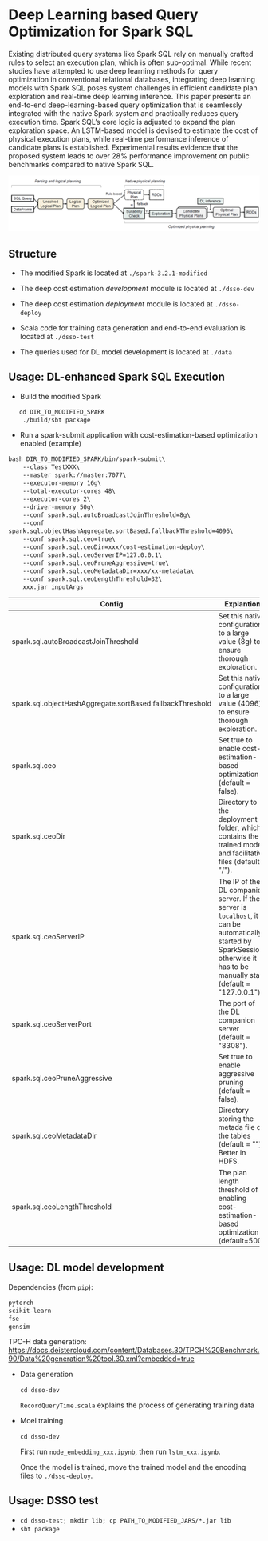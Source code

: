 # Deep Learning based Query Optimization for Spark SQL
 
Existing distributed query systems like Spark SQL rely on manually crafted rules to select an execution plan, which is often sub-optimal. While recent studies have attempted to use deep learning methods for query optimization in conventional relational databases, integrating deep learning models with Spark SQL poses system challenges in efficient candidate plan exploration and real-time deep learning inference. This paper presents an end-to-end deep-learning-based query optimization that is seamlessly integrated with the native Spark system and practically reduces query execution time. Spark SQL’s core logic is adjusted to expand the plan exploration space. An LSTM-based model is devised to estimate the cost of physical execution plans, while real-time performance inference of candidate plans is established. Experimental results evidence that the proposed system leads to over 28% performance improvement on public benchmarks compared to native Spark SQL.

![Overview of DSSO](./overview.png)


## Structure

- The modified Spark is located at `./spark-3.2.1-modified`

- The deep cost estimation *development* module is located at `./dsso-dev`

- The deep cost estimation *deployment* module is located at `./dsso-deploy` 

- Scala code for training data generation and end-to-end evaluation is located at `./dsso-test` 

- The queries used for DL model development is located at `./data`


## Usage: DL-enhanced Spark SQL Execution

- Build the modified Spark 
```
   cd DIR_TO_MODIFIED_SPARK
    ./build/sbt package
```
- Run a spark-submit application with cost-estimation-based optimization enabled (example)
```
bash DIR_TO_MODIFIED_SPARK/bin/spark-submit\
    --class TestXXX\
    --master spark://master:7077\
    --executor-memory 16g\
    --total-executor-cores 48\
    --executor-cores 2\
    --driver-memory 50g\
    --conf spark.sql.autoBroadcastJoinThreshold=8g\
    --conf spark.sql.objectHashAggregate.sortBased.fallbackThreshold=4096\
    --conf spark.sql.ceo=true\
    --conf spark.sql.ceoDir=xxx/cost-estimation-deploy\
    --conf spark.sql.ceoServerIP=127.0.0.1\
    --conf spark.sql.ceoPruneAggressive=true\
    --conf spark.sql.ceoMetadataDir=xxx/xx-metadata\
    --conf spark.sql.ceoLengthThreshold=32\
    xxx.jar inputArgs
```

| Config| Explantion                                                                                                                                                                       |
|-------|----------------------------------------------------------------------------------------------------------------------------------------------------------------------------------|
|spark.sql.autoBroadcastJoinThreshold| Set this native configuration to a large value (8g) to ensure thorough exploration.                                                                                              |
spark.sql.objectHashAggregate.sortBased.fallbackThreshold | Set this native configuration to a large value (4096) to ensure thorough exploration.                                                                                            |
|spark.sql.ceo | Set true to enable cost-estimation-based optimization (default = false).                                                                                                         |
|spark.sql.ceoDir | Directory to the deployment folder, which contains the trained model and facilitative files (default = "/").                                                                     |
|spark.sql.ceoServerIP | The IP of the DL companion server. If the server is `localhost`, it can be automatically started by SparkSession, otherwise it has to be manually start (default = "127.0.0.1"). |
|spark.sql.ceoServerPort | The port of the DL companion server (default = "8308").                                                                                                                          |
|spark.sql.ceoPruneAggressive | Set true to enable aggressive pruning (default = false).                                                                                                                         |
|spark.sql.ceoMetadataDir | Directory storing the metada file of the tables (default = ""). Better in HDFS.                                                                                                  |
|spark.sql.ceoLengthThreshold | The plan length threshold of enabling cost-estimation-based optimization (default=500).                                                                                          |

## Usage: DL model development

Dependencies (from `pip`):
```
pytorch
scikit-learn
fse
gensim
```

TPC-H data generation: https://docs.deistercloud.com/content/Databases.30/TPCH%20Benchmark.90/Data%20generation%20tool.30.xml?embedded=true

- Data generation

    ```cd dsso-dev```

    `RecordQueryTime.scala` explains the process of generating training data 

- Moel training

    ```cd dsso-dev```

    First run `node_embedding_xxx.ipynb`, then run `lstm_xxx.ipynb`.

    Once the model is trained, move the trained model and the encoding files to `./dsso-deploy`.


## Usage: DSSO test

- ```cd dsso-test; mkdir lib; cp PATH_TO_MODIFIED_JARS/*.jar lib```
- ```sbt package```
